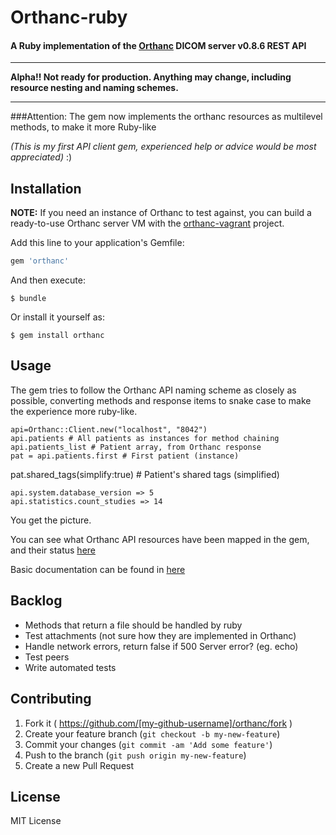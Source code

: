 # Orthanc-ruby

#### A Ruby implementation of the [Orthanc](http://orthanc-server.com) DICOM server v0.8.6 REST API

---

**Alpha!! Not ready for production. Anything may change, including resource nesting and naming schemes.**

---

###Attention: The gem now implements the orthanc resources as multilevel methods, to make it more Ruby-like

_(This is my first API client gem, experienced help or advice would be most appreciated)_ :)


## Installation

**NOTE:** If you need an instance of Orthanc to test against, you can build a ready-to-use Orthanc server VM with the [orthanc-vagrant](https://github.com/chafey/orthanc-vagrant) project.

Add this line to your application's Gemfile:

```ruby
gem 'orthanc'
```

And then execute:

    $ bundle

Or install it yourself as:

    $ gem install orthanc

## Usage
The gem tries to follow the Orthanc API naming scheme as closely as possible, converting methods and response items to snake case to make the experience more ruby-like.

    api=Orthanc::Client.new("localhost", "8042")
    api.patients # All patients as instances for method chaining
    api.patients_list # Patient array, from Orthanc response
    pat = api.patients.first # First patient (instance)

  pat.shared_tags(simplify:true) # Patient's shared tags (simplified)

    api.system.database_version => 5
    api.statistics.count_studies => 14

You get the picture.

You can see what Orthanc API resources have been mapped in the gem, and their status [here](https://docs.google.com/spreadsheets/d/1KWQHNGS-NEYppo3XW4TkNbZYk_AraPhWOmSwxcsScvU/edit?usp=sharing)

Basic documentation can be found in [here](http://www.rubydoc.info/github/simonmd/orthanc-ruby/master/Orthanc/Client)

## Backlog

 - Methods that return a file should be handled by ruby
 - Test attachments (not sure how they are implemented in Orthanc)
 - Handle network errors, return false if 500 Server error? (eg. echo)
 - Test peers
 - Write automated tests

## Contributing

1. Fork it ( https://github.com/[my-github-username]/orthanc/fork )
2. Create your feature branch (`git checkout -b my-new-feature`)
3. Commit your changes (`git commit -am 'Add some feature'`)
4. Push to the branch (`git push origin my-new-feature`)
5. Create a new Pull Request

## License

MIT License
